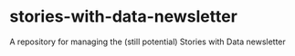 # stories-with-data-newsletter
A repository for managing the (still potential) Stories with Data newsletter
